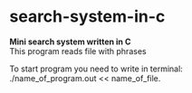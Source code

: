 # search-system-in-c
<b>Mini search system written in C</b> <br />
This program reads file with phrases <br />

To start program you need to write in terminal: <br />
./name_of_program.out << name_of_file.
